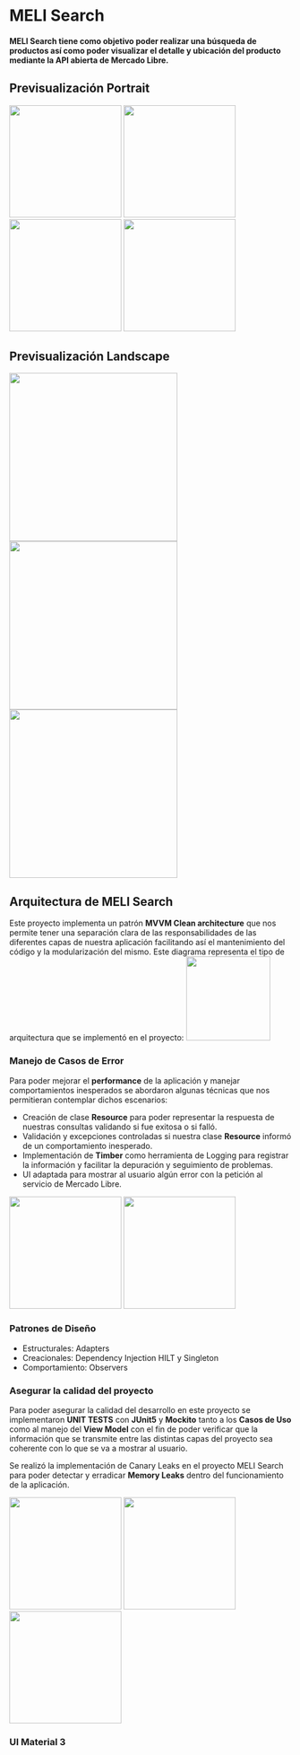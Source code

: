 # MELI Search
#### MELI Search tiene como objetivo poder realizar una búsqueda de productos así como poder visualizar el detalle y ubicación del producto mediante la API abierta de Mercado Libre.

## Previsualización Portrait
<img src="https://github.com/fernandomeg/MELISearch/assets/57393785/3dc088a0-131c-438f-aa94-4afd7b5a0049" alt="" width="200"/> <img src="https://github.com/fernandomeg/MELISearch/assets/57393785/75aaeed9-4166-4a21-84ee-f0f035d7d0f6" alt="" width="200"/> <img src="https://github.com/fernandomeg/MELISearch/assets/57393785/f5185c91-0dd1-4dbb-b748-963dccb5504c" alt="" width="200"/> <img src="https://github.com/fernandomeg/MELISearch/assets/57393785/ad32c8f4-764b-4c6a-baf5-7fb8b3de0cc7" alt="" width="200"/>

## Previsualización Landscape
<img src="https://github.com/fernandomeg/MELISearch/assets/57393785/61266372-eb9f-4899-9781-d77404728f67" alt="" width="300"/> <img src="https://github.com/fernandomeg/MELISearch/assets/57393785/92b29d60-6eb7-41e8-8c62-24363273d040" alt="" width="300"/> <img src="https://github.com/fernandomeg/MELISearch/assets/57393785/c1c6c89a-e4d2-4892-9851-4bb00411ea85" alt="" width="300"/>

## Arquitectura de MELI Search
Este proyecto implementa un patrón **MVVM Clean architecture** que nos permite tener una separación clara de las responsabilidades de las diferentes capas de nuestra aplicación facilitando así el mantenimiento del código y la modularización del mismo. Este diagrama representa el tipo de arquitectura que se implementó en el proyecto:
<img src="https://github.com/fernandomeg/MELISearch/assets/57393785/c1f45585-7c7f-4bd3-aeeb-02c8a2a69e22" alt="" height="150"/>

### Manejo de Casos de Error
Para poder mejorar el **performance** de la aplicación y manejar comportamientos inesperados se abordaron algunas técnicas que nos permitieran contemplar dichos escenarios:

- Creación de clase **Resource** para poder representar la respuesta de nuestras consultas validando si fue exitosa o si falló.
- Validación y excepciones controladas si nuestra clase **Resource** informó de un comportamiento inesperado.
- Implementación de **Timber** como herramienta de Logging para registrar la información y facilitar la depuración y seguimiento de problemas.
- UI adaptada para mostrar al usuario algún error con la petición al servicio de Mercado Libre.

<img src="https://github.com/fernandomeg/MELISearch/assets/57393785/5a3524ff-be44-4d69-ac03-10b1f4d48653" alt="" width="200"/>  <img src="https://github.com/fernandomeg/MELISearch/assets/57393785/1e4dbb23-6879-4018-936b-d0dd7c609b63" alt="" width="200"/>

### Patrones de Diseño
- Estructurales: Adapters
- Creacionales: Dependency Injection HILT y Singleton
- Comportamiento: Observers

### Asegurar la calidad del proyecto
Para poder asegurar la calidad del desarrollo en este proyecto se implementaron **UNIT TESTS** con **JUnit5** y **Mockito** tanto a los **Casos de Uso** como al manejo del **View Model** con el fin de poder verificar que la información que se transmite entre las distintas capas del proyecto sea coherente con lo que se va a mostrar al usuario.

Se realizó la implementación de Canary Leaks en el proyecto MELI Search para poder detectar y erradicar **Memory Leaks** dentro del funcionamiento de la aplicación.

<img src="https://github.com/fernandomeg/MELISearch/assets/57393785/d38b0acf-7acb-4e43-85d2-7d3e94696cc7" alt="" width="200"/> <img src="https://github.com/fernandomeg/MELISearch/assets/57393785/ff741d7b-0810-4d31-8980-6a477b30b288" alt="" width="200"/> <img src="https://github.com/fernandomeg/MELISearch/assets/57393785/ad32444d-4532-41a7-88d8-8524f2909cc2" alt="" width="200"/>

### UI Material 3
